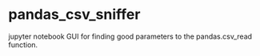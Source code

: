 # pandas_csv_sniffer
jupyter notebook GUI for finding good parameters to the pandas.csv_read function.
